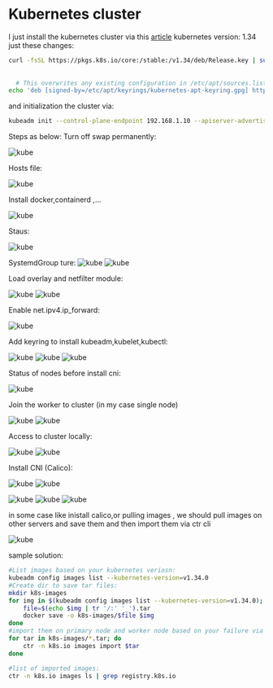 # Kubernetes cluster
I just install the kubernetes cluster via this  [article](https://github.com/InfrastructureFighters/cicd-students/blob/main/milad-norouzi/k8s/install_kubernetes.md)
kubernetes version: 1.34
just these changes:
```bash
curl -fsSL https://pkgs.k8s.io/core:/stable:/v1.34/deb/Release.key | sudo gpg --dearmor -o /etc/apt/keyrings/kubernetes-apt-keyring.gpg
  
  
  # This overwrites any existing configuration in /etc/apt/sources.list.d/kubernetes.list
echo 'deb [signed-by=/etc/apt/keyrings/kubernetes-apt-keyring.gpg] https://pkgs.k8s.io/core:/stable:/v1.34/deb/ /' | sudo tee /etc/apt/sources.list.d/kubernetes.list

```
and initialization the cluster via:
```bash
kubeadm init --control-plane-endpoint 192.168.1.10 --apiserver-advertise-address=192.168.1.10 --pod-network-cidr=192.168.0.0/16

```

Steps as below:
Turn off swap permanently:

![kube](images-kube/kube-swap.JPG)

Hosts file:

![kube](images-kube/kube-2.JPG)

Install docker,containerd ,...

![kube](images-kube/kube-3.JPG)

Staus:

![kube](images-kube/kube-4.JPG)

SystemdGroup ture:
![kube](images-kube/kube-5-systemdcgrouptrue.JPG)
![kube](images-kube/kube-6-statuscheck.JPG)

Load overlay and netfilter module:

![kube](images-kube/kube-7-modules.JPG)
![kube](images-kube/kube-8-net.ipv4.ip_forward-verify.JPG)

Enable net.ipv4.ip_forward:

![kube](images-kube/kube-8-net.ipv4.ip_forward.JPG)

Add keyring to install kubeadm,kubelet,kubectl:

![kube](images-kube/kube-90keyring.JPG)
![kube](images-kube/kube-10-kubeadm..installation.JPG)
![kube](images-kube/kube-11-installation-completed.JPG)

Status of nodes before install cni:

![kube](images-kube/kube-12-getno.JPG)

Join the worker to cluster (in my case single node)

![kube](images-kube/kube-13-join-worker.JPG)
![kube](images-kube/kube-14-nodes-status.JPG)

Access to cluster locally:

![kube](images-kube/kube-15-local-get.JPG)
![kube](images-kube/kube-16-completed.JPG)

Install CNI (Calico):

![kube](images-kube/kube-16-installcalico-2.JPG)
![kube](images-kube/kube-16-installcalico.JPG)


![kube](images-kube/kube-17.JPG)
![kube](images-kube/kube-18-done.JPG)
![kube](images-kube/kube-19-allpods-running.JPG)

in some case like inistall calico,or pulling images , we should pull images on other servers and save them and then import them via ctr cli

![kube](images-kube/tahrim.JPG)

sample solution:
```bash
#List images based on your kubernetes veriosn:
kubeadm config images list --kubernetes-version=v1.34.0
#Create dir to save tar files:
mkdir k8s-images
for img in $(kubeadm config images list --kubernetes-version=v1.34.0); do
    file=$(echo $img | tr '/:' '_').tar
    docker save -o k8s-images/$file $img
done
#import them on primary node and worker node based on your failure via this command:
for tar in k8s-images/*.tar; do
    ctr -n k8s.io images import $tar
done

#list of imported images:
ctr -n k8s.io images ls | grep registry.k8s.io

```


